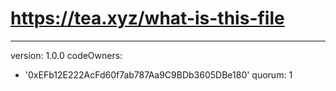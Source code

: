 # https://tea.xyz/what-is-this-file
---
version: 1.0.0
codeOwners:
  - '0xEFb12E222AcFd60f7ab787Aa9C9BDb3605DBe180'
quorum: 1

